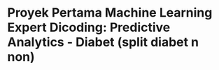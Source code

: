 # Proyek Pertama Machine Learning Expert Dicoding: Predictive Analytics - Diabet (split diabet n non)
